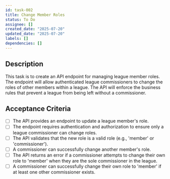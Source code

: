 ```yaml
---
id: task-002
title: Change Member Roles
status: To Do
assignee: []
created_date: "2025-07-20"
updated_date: "2025-07-20"
labels: []
dependencies: []
---
```


## Description

This task is to create an API endpoint for managing league member roles. The endpoint will allow authenticated league commissioners to change the roles of other members within a league. The API will enforce the business rules that prevent a league from being left without a commissioner.

## Acceptance Criteria

- [ ] The API provides an endpoint to update a league member's role.
- [ ] The endpoint requires authentication and authorization to ensure only a league commissioner can change roles.
- [ ] The API validates that the new role is a valid role (e.g., 'member' or 'commissioner').
- [ ] A commissioner can successfully change another member's role.
- [ ] The API returns an error if a commissioner attempts to change their own role to 'member' when they are the sole commissioner in the league.
- [ ] A commissioner can successfully change their own role to 'member' if at least one other commissioner exists.
